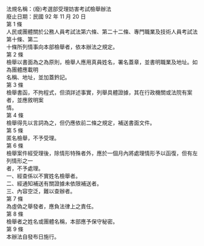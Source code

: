 法規名稱：(廢)考選部受理妨害考試檢舉辦法  
廢止日期：民國 92 年 11 月 20 日  
第 1 條  
人民或團體關於公務人員考試法第六條、第二十二條、專門職業及技術人員考試法第十條、第二  
十條所列情事向本部檢舉者，依本辦法之規定。  
第 2 條  
檢舉以書面為之為原則，檢舉人應用真員姓名，署名蓋章，並書明職業及地址。如為團體應載明  
名稱、地址，並加蓋鈐記。  
第 3 條  
檢舉書函，不拘程式，但須詳述事實，列舉具體證據，其在行政機關或法院有案者，並應敘明案  
情。  
第 4 條  
檢舉得先以言詞為之，但仍應依前二條之規定，補送書面文件。  
第 5 條  
匿名檢舉，不予受理。  
第 6 條  
檢舉案件經受理後，除情形特殊者外，應於一個月內將處理情形予以函復，但有左列情形之一  
者，不予處理。  
一、經查係以不實姓名檢舉者。  
二、經通知補送有關證據未依限補送者。  
三、內容空泛，難以查辦者。  
第 7 條  
為虛偽之舉發者，應負法律上之責任。  
第 8 條  
檢舉者之姓名或團體名稱，本部應予保守秘密。  
第 9 條  
本辦法自發布日施行。  


